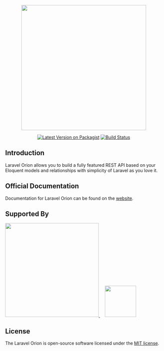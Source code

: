 <p align="center">
<img src="https://res.cloudinary.com/dudxt4lp6/image/upload/v1572976051/Laravel%20Orion/logo_with_text_t5jjyc.png" width="400">
</p>

<p align="center">
<a href="https://packagist.org/packages/tailflow/laravel-orion"><img src="https://img.shields.io/packagist/v/tailflow/laravel-orion.svg" alt="Latest Version on Packagist"></a>
<a href="https://github.com/tailflow/laravel-orion/actions"><img src="https://img.shields.io/github/actions/workflow/status/tailflow/laravel-orion/ci.yml?branch=main" alt="Build Status"></a>
</p>

## Introduction

Laravel Orion allows you to build a fully featured REST API based on your Eloquent models and relationships with simplicity of Laravel as you love it.

## Official Documentation

Documentation for Laravel Orion can be found on the [website](https://tailflow.github.io/laravel-orion-docs/).

## Supported By

<a href="https://geecko.com?utm_campaign=opensource&utm_source=laravel-orion&utm_medium=github" target="_blank">
<img src="https://res.cloudinary.com/dudxt4lp6/image/upload/v1639908579/Laravel%20Orion/logo_geecko_hcuz34.svg" width="300">
</a>

<a href="https://laraveldaily.com?utm_campaign=opensource&utm_source=laravel-orion&utm_medium=github" style="margin-left: 1rem">
<img src="https://res.cloudinary.com/dudxt4lp6/image/upload/v1667408230/Laravel%20Orion/logo_laraveldaily_p3d00p.png"
        height="100">
</a>

## License

The Laravel Orion is open-source software licensed under the [MIT license](https://opensource.org/licenses/MIT).
